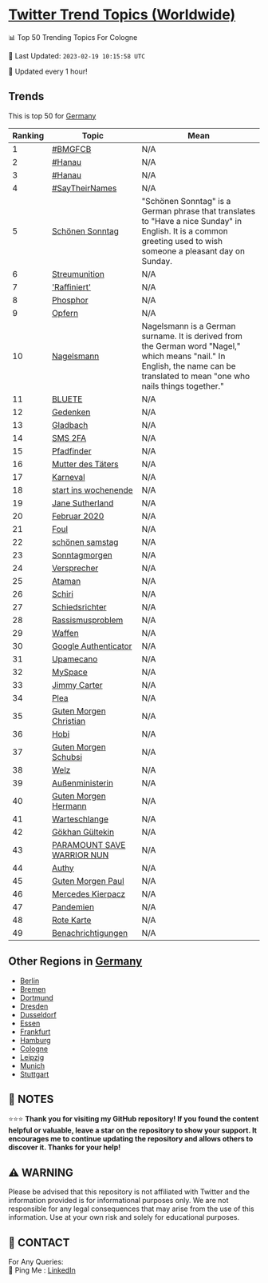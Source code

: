 [Twitter Trend Topics (Worldwide)](https://github.com/ErcinDedeoglu/Twitter-Trend-Topics)
==========


📊 Top 50 Trending Topics For Cologne

📆 Last Updated: `2023-02-19 10:15:58 UTC`

🔧 Updated every 1 hour!


## Trends

This is top 50 for [Germany](</Germany>)

| Ranking | Topic | Mean |
| ------- | ------------ | ------------ |
| 1 | [#BMGFCB](http://twitter.com/search?q=%23BMGFCB) | N/A |
| 2 | [#Hanau](http://twitter.com/search?q=%23Hanau) | N/A |
| 3 | [#Hanau](http://twitter.com/search?q=%23Hanau) | N/A |
| 4 | [#SayTheirNames](http://twitter.com/search?q=%23SayTheirNames) | N/A |
| 5 | [Schönen Sonntag](http://twitter.com/search?q=Sch%c3%b6nen+Sonntag) | "Schönen Sonntag" is a German phrase that translates to "Have a nice Sunday" in English. It is a common greeting used to wish someone a pleasant day on Sunday. |
| 6 | [Streumunition](http://twitter.com/search?q=Streumunition) | N/A |
| 7 | ['Raffiniert'](http://twitter.com/search?q=%27Raffiniert%27) | N/A |
| 8 | [Phosphor](http://twitter.com/search?q=Phosphor) | N/A |
| 9 | [Opfern](http://twitter.com/search?q=Opfern) | N/A |
| 10 | [Nagelsmann](http://twitter.com/search?q=Nagelsmann) | Nagelsmann is a German surname. It is derived from the German word "Nagel," which means "nail." In English, the name can be translated to mean "one who nails things together." |
| 11 | [BLUETE](http://twitter.com/search?q=BLUETE) | N/A |
| 12 | [Gedenken](http://twitter.com/search?q=Gedenken) | N/A |
| 13 | [Gladbach](http://twitter.com/search?q=Gladbach) | N/A |
| 14 | [SMS 2FA](http://twitter.com/search?q=SMS+2FA) | N/A |
| 15 | [Pfadfinder](http://twitter.com/search?q=Pfadfinder) | N/A |
| 16 | [Mutter des Täters](http://twitter.com/search?q=Mutter+des+T%c3%a4ters) | N/A |
| 17 | [Karneval](http://twitter.com/search?q=Karneval) | N/A |
| 18 | [start ins wochenende](http://twitter.com/search?q=start+ins+wochenende) | N/A |
| 19 | [Jane Sutherland](http://twitter.com/search?q=Jane+Sutherland) | N/A |
| 20 | [Februar 2020](http://twitter.com/search?q=Februar+2020) | N/A |
| 21 | [Foul](http://twitter.com/search?q=Foul) | N/A |
| 22 | [schönen samstag](http://twitter.com/search?q=sch%c3%b6nen+samstag) | N/A |
| 23 | [Sonntagmorgen](http://twitter.com/search?q=Sonntagmorgen) | N/A |
| 24 | [Versprecher](http://twitter.com/search?q=Versprecher) | N/A |
| 25 | [Ataman](http://twitter.com/search?q=Ataman) | N/A |
| 26 | [Schiri](http://twitter.com/search?q=Schiri) | N/A |
| 27 | [Schiedsrichter](http://twitter.com/search?q=Schiedsrichter) | N/A |
| 28 | [Rassismusproblem](http://twitter.com/search?q=Rassismusproblem) | N/A |
| 29 | [Waffen](http://twitter.com/search?q=Waffen) | N/A |
| 30 | [Google Authenticator](http://twitter.com/search?q=Google+Authenticator) | N/A |
| 31 | [Upamecano](http://twitter.com/search?q=Upamecano) | N/A |
| 32 | [MySpace](http://twitter.com/search?q=MySpace) | N/A |
| 33 | [Jimmy Carter](http://twitter.com/search?q=Jimmy+Carter) | N/A |
| 34 | [Plea](http://twitter.com/search?q=Plea) | N/A |
| 35 | [Guten Morgen Christian](http://twitter.com/search?q=Guten+Morgen+Christian) | N/A |
| 36 | [Hobi](http://twitter.com/search?q=Hobi) | N/A |
| 37 | [Guten Morgen Schubsi](http://twitter.com/search?q=Guten+Morgen+Schubsi) | N/A |
| 38 | [Welz](http://twitter.com/search?q=Welz) | N/A |
| 39 | [Außenministerin](http://twitter.com/search?q=Au%c3%9fenministerin) | N/A |
| 40 | [Guten Morgen Hermann](http://twitter.com/search?q=Guten+Morgen+Hermann) | N/A |
| 41 | [Warteschlange](http://twitter.com/search?q=Warteschlange) | N/A |
| 42 | [Gökhan Gültekin](http://twitter.com/search?q=G%c3%b6khan+G%c3%bcltekin) | N/A |
| 43 | [PARAMOUNT SAVE WARRIOR NUN](http://twitter.com/search?q=PARAMOUNT+SAVE+WARRIOR+NUN) | N/A |
| 44 | [Authy](http://twitter.com/search?q=Authy) | N/A |
| 45 | [Guten Morgen Paul](http://twitter.com/search?q=Guten+Morgen+Paul) | N/A |
| 46 | [Mercedes Kierpacz](http://twitter.com/search?q=Mercedes+Kierpacz) | N/A |
| 47 | [Pandemien](http://twitter.com/search?q=Pandemien) | N/A |
| 48 | [Rote Karte](http://twitter.com/search?q=Rote+Karte) | N/A |
| 49 | [Benachrichtigungen](http://twitter.com/search?q=Benachrichtigungen) | N/A |



## Other Regions in [Germany](</Germany>)

* [Berlin](</Germany/Berlin.md>)
* [Bremen](</Germany/Bremen.md>)
* [Dortmund](</Germany/Dortmund.md>)
* [Dresden](</Germany/Dresden.md>)
* [Dusseldorf](</Germany/Dusseldorf.md>)
* [Essen](</Germany/Essen.md>)
* [Frankfurt](</Germany/Frankfurt.md>)
* [Hamburg](</Germany/Hamburg.md>)
* [Cologne](</Germany/Cologne.md>)
* [Leipzig](</Germany/Leipzig.md>)
* [Munich](</Germany/Munich.md>)
* [Stuttgart](</Germany/Stuttgart.md>)



## 📝 NOTES

⭐⭐⭐ **Thank you for visiting my GitHub repository! If you found the content helpful or valuable, leave a star on the repository to show your support. It encourages me to continue updating the repository and allows others to discover it. Thanks for your help!**


## ⚠️ WARNING

Please be advised that this repository is not affiliated with Twitter and the information provided is for informational purposes only. We are not responsible for any legal consequences that may arise from the use of this information. Use at your own risk and solely for educational purposes.


## 📨 CONTACT

 For Any Queries:  
            🏓 Ping Me : [LinkedIn](https://www.linkedin.com/in/ercindedeoglu/)
